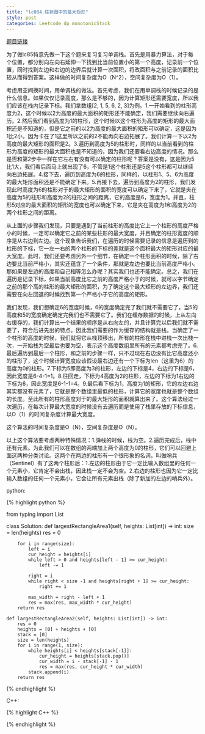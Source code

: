 ```yaml
---
title: "lc084.柱状图中的最大矩形"
style: post
categories: Leetcode dp monotonicStack
---
```


[题目链接](https://leetcode-cn.com/problems/largest-rectangle-in-histogram/)

为了做lc85特意先做一下这个题来复习复习单调栈。首先是用暴力算法，对于每个位置，都分别向左向右延伸一下找到比当前位置小的第一个高度，记录前一个位置，同时找到左边和右边的边界后就计算一次面积，将改面积与之前记录的面积比较从而得到答案。这样做的时间复杂度为O（N^2），空间复杂度为O（1）。

考虑用空间换时间，用单调栈的做法。首先考虑，我们在用单调栈的时候记录的是什么信息。如果仅仅记录高度，那么是不够的，因为计算矩形还需要宽度，所以我们应该在栈内记录下标。我们拿数组[2, 1, 5, 6, 2, 3]为例。1.一开始看到的柱形高度为2，这个时候以2为高度的最大面积的矩形还不能确定，我们需要继续向右遍历。2.然后我们看到高度为1的柱形，这个时候以这个柱形为高度的矩形的最大面积还是不知道的，但是它之前的以2为高度的最大面积的矩形可以确定，这是因为1比2小，因为卡在了1这里所以之前的2不能再向右边拓展了。我们计算一下以2为高度的最大矩形的面积是2。3.遍历到高度为5的柱形时，同样的以当前看到的柱形为高度的矩形的最大面积也是不知道的，因为我们还要看右边高度的情况。那么是否和第2步中一样在它左右有没有可以确定的柱形呢？答案是没有，这是因为5比1大，我们看后面马上就出现了6，不管是1这个柱形还是5这个柱形都可以继续向右边拓展。4.接下去，遍历到高度为6的柱形，同样的，以柱形1、5、6为高度的最大矩形面积还是不能确定下来。5.再接下去，遍历到高度为2的柱形，我们发现此时高度为6的柱形对于的最大矩形的面积的宽度可以确定下来了，它就是夹在高度为5的柱形和高度为2的柱形之间的距离，它的高度是6，宽度为1。并且，柱形5对应的最大面积的矩形的宽度也可以确定下来，它是夹在高度为1和高度为2的两个柱形之间的距离。

从上面的步骤我们发现，只要是遇到了当前柱形的高度比它上一个柱形的高度严格小的时候，一定可以确定它之前的某些柱形的最大宽度，并且确定的柱形宽度的顺序是从右边到左边。这个现象告诉我们，在遍历的时候需要记录的信息是遍历到的柱形的下标，它一左一右的两个柱形的下标的差就是这个面积最大的矩形对应的最大宽度。此时，我们还要考虑另外一个细节，在确定一个柱形面积的时候，除了右边要比当前严格小，其实还蕴含了一个条件，那就是左边也要比当前高度严格小。那如果是左边的高度和自己相等怎么办呢？其实我们也还不能确定。总之，我们在遍历是记录下标，如果当前高度比它之前的高度严格小于的时候，就可以字节确定之前的那个高的柱形的最大矩形的面积，为了确定这个最大矩形的左边界，我们还需要在向左回退的时候找到第一个严格小于它的高度的矩形。

我们发现，我们想确定6的宽度时候，6的宽度确定完了我们就不需要它了，当5的高度和5的宽度确定确定完我们也不需要它了。我们在缓存数据的时候，上从左向右缓存的，我们计算出一个结果的顺序是从右向左的，并且计算完以后我们就不需要了，符合后进先出的特点。因此我们需要的作为缓存的结构就是栈。当确定了一个柱形的高度的时候，我们就将它从栈顶移出，所有的柱形在栈中进栈一次出栈一次，一开始栈为空最后也要为空，表示这个高度数组里所有的元素都考虑完了。6.最后遍历到最后一个柱形，和之前的步骤一样，只不过现在右边没有比它高度还小的柱形了，这个时候计算宽度应该假设最右边还有一个下标为len（这里为6）的高度为0的柱形。7.下标为5即高度为3的柱形，左边的下标是4，右边的下标是6，因此宽度是6-4-1=1。8.往回走，下标为4高度为2的柱形，左边的下标为1右边的下标为6，因此宽度是6-1-1=4。9.最后看下标为1，高度为1的矩形，它的左边右边其实都没有元素了，它就是整个数组里最低的柱形，计算它的宽度也就是整个数组的长度。至此所有的柱形高度对于的最大矩形的面积就算出来了。这个算法经过一次遍历，在每次计算最大宽度的时候没有去遍历而是使用了栈里存放的下标信息，以O（1）的时间复杂度计算最大宽度。

这个算法的时间复杂度是O（N），空间复杂度是O（N）。

以上这个算法要考虑两种特殊情况：1.弹栈的时候，栈为空。2.遍历完成后，栈中还有元素。为此我们可以在数组的两端加上两个高度为0的柱形，它们可以回避上面这两种分类讨论。这两个在两边的柱形有一个很形象的名词，叫做哨兵（Sentinel）有了这两个柱形后：1.左边的柱形由于它一定比输入数组里的任何一个元素小，它肯定不会出栈，因此栈一定不会为空。2.右边的柱形也因为它一定比输入数组的任何一个元素小，它会让所有元素出栈（除了新加的左边的哨兵外）。

python:

{% highlight python %}

from typing import List

class Solution:
    def largestRectangleArea1(self, heights: List[int]) -> int:
        size = len(heights)
        res = 0

        for i in range(size):
            left = i
            cur_height = heights[i]
            while left > 0 and heights[left - 1] >= cur_height:
                left -= 1
            
            right = i
            while right < size -1 and heights[right + 1] >= cur_height:
                right += 1

            max_width = right - left + 1
            res = max(res, max_width * cur_height)
        return res
		
    def largestRectangleArea2(self, heights: List[int]) -> int:
        res = 0
        heights = [0] + heights + [0]
        stack = [0]
        size = len(heights)
        for i in range(1, size):
            while heights[i] < heights[stack[-1]]:
                cur_height = heights[stack.pop()]
                cur_width = i - stack[-1] - 1
                res = max(res, cur_height * cur_width)
            stack.append(i)
        return res

{% endhighlight %}

C++:

{% highlight C++ %}



{% endhighlight %}
